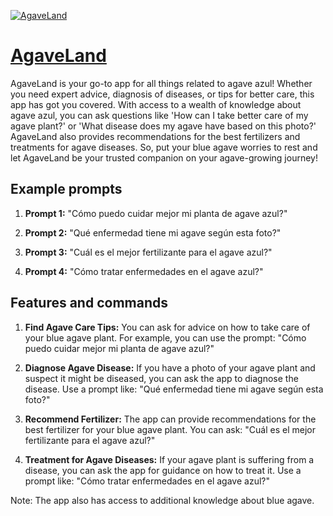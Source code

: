 [![AgaveLand](https://files.oaiusercontent.com/file-iQG9fu1Nift0WrhU1tmyQCUC?se=2123-10-17T18%3A11%3A21Z&sp=r&sv=2021-08-06&sr=b&rscc=max-age%3D31536000%2C%20immutable&rscd=attachment%3B%20filename%3DWhatsApp%2520Image%25202023-01-19%2520at%25205.28.44%2520PM%2520-%2520copia.jpeg&sig=XhtS%2BE16ejjOYfubSA9Ho9%2BeS2uHYT%2BzRw7x/OzZWDo%3D)](https://chat.openai.com/g/g-bY0FDFPYN-agaveland)

# [AgaveLand](https://chat.openai.com/g/g-bY0FDFPYN-agaveland)

AgaveLand is your go-to app for all things related to agave azul! Whether you need expert advice, diagnosis of diseases, or tips for better care, this app has got you covered. With access to a wealth of knowledge about agave azul, you can ask questions like 'How can I take better care of my agave plant?' or 'What disease does my agave have based on this photo?' AgaveLand also provides recommendations for the best fertilizers and treatments for agave diseases. So, put your blue agave worries to rest and let AgaveLand be your trusted companion on your agave-growing journey!

## Example prompts

1. **Prompt 1:** "Cómo puedo cuidar mejor mi planta de agave azul?"

2. **Prompt 2:** "Qué enfermedad tiene mi agave según esta foto?"

3. **Prompt 3:** "Cuál es el mejor fertilizante para el agave azul?"

4. **Prompt 4:** "Cómo tratar enfermedades en el agave azul?"

## Features and commands

1. **Find Agave Care Tips:** You can ask for advice on how to take care of your blue agave plant. For example, you can use the prompt: "Cómo puedo cuidar mejor mi planta de agave azul?"

2. **Diagnose Agave Disease:** If you have a photo of your agave plant and suspect it might be diseased, you can ask the app to diagnose the disease. Use a prompt like: "Qué enfermedad tiene mi agave según esta foto?"

3. **Recommend Fertilizer:** The app can provide recommendations for the best fertilizer for your blue agave plant. You can ask: "Cuál es el mejor fertilizante para el agave azul?"

4. **Treatment for Agave Diseases:** If your agave plant is suffering from a disease, you can ask the app for guidance on how to treat it. Use a prompt like: "Cómo tratar enfermedades en el agave azul?"

Note: The app also has access to additional knowledge about blue agave.